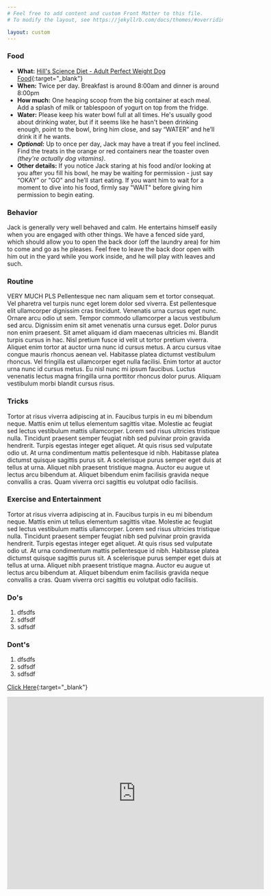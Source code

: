 ```yaml
---
# Feel free to add content and custom Front Matter to this file.
# To modify the layout, see https://jekyllrb.com/docs/themes/#overriding-theme-defaults

layout: custom
---
```


### Food

- **What:** [Hill's Science Diet - Adult Perfect Weight Dog Food](https://www.hillspet.com/dog-food/sd-canine-adult-perfect-weight-dry){:target="_blank"}
- **When:** Twice per day. Breakfast is around 8:00am and dinner is around 8:00pm 
- **How much:** One heaping scoop from the big container at each meal. Add a splash of milk or tablespoon of yogurt on top from the fridge.
- **Water:** Please keep his water bowl full at all times. He's usually good about drinking water, but if it seems like he hasn't been drinking enough, point to the bowl, bring him close, and say “WATER” and he’ll drink it if he wants.
- ***Optional:*** Up to once per day, Jack may have a treat if you feel inclined. Find the treats in the orange or red containers near the toaster oven *(they're actually dog vitamins)*.
- **Other details:** If you notice Jack staring at his food and/or looking at you after you fill his bowl, he may be waiting for permission - just say “OKAY” or "GO" and he’ll start eating. If you want him to wait for a moment to dive into his food, firmly say "WAIT" before giving him permission to begin eating. 


### Behavior
Jack is generally very well behaved and calm. He entertains himself easily when you are engaged with other things. We have a fenced side yard, which should allow you to open the back door (off the laundry area) for him to come and go as he pleases. Feel free to leave the back door open with him out in the yard while you work inside, and he will play with leaves and such. 

### Routine
VERY MUCH PLS
Pellentesque nec nam aliquam sem et tortor consequat. Vel pharetra vel turpis nunc eget lorem dolor sed viverra. Est pellentesque elit ullamcorper dignissim cras tincidunt. Venenatis urna cursus eget nunc. Ornare arcu odio ut sem. Tempor commodo ullamcorper a lacus vestibulum sed arcu. Dignissim enim sit amet venenatis urna cursus eget. Dolor purus non enim praesent. Sit amet aliquam id diam maecenas ultricies mi. Blandit turpis cursus in hac. Nisl pretium fusce id velit ut tortor pretium viverra. Aliquet enim tortor at auctor urna nunc id cursus metus. A arcu cursus vitae congue mauris rhoncus aenean vel. Habitasse platea dictumst vestibulum rhoncus. Vel fringilla est ullamcorper eget nulla facilisi. Enim tortor at auctor urna nunc id cursus metus. Eu nisl nunc mi ipsum faucibus. Luctus venenatis lectus magna fringilla urna porttitor rhoncus dolor purus. Aliquam vestibulum morbi blandit cursus risus.

### Tricks
Tortor at risus viverra adipiscing at in. Faucibus turpis in eu mi bibendum neque. Mattis enim ut tellus elementum sagittis vitae. Molestie ac feugiat sed lectus vestibulum mattis ullamcorper. Lorem sed risus ultricies tristique nulla. Tincidunt praesent semper feugiat nibh sed pulvinar proin gravida hendrerit. Turpis egestas integer eget aliquet. At quis risus sed vulputate odio ut. At urna condimentum mattis pellentesque id nibh. Habitasse platea dictumst quisque sagittis purus sit. A scelerisque purus semper eget duis at tellus at urna. Aliquet nibh praesent tristique magna. Auctor eu augue ut lectus arcu bibendum at. Aliquet bibendum enim facilisis gravida neque convallis a cras. Quam viverra orci sagittis eu volutpat odio facilisis.

### Exercise and Entertainment
Tortor at risus viverra adipiscing at in. Faucibus turpis in eu mi bibendum neque. Mattis enim ut tellus elementum sagittis vitae. Molestie ac feugiat sed lectus vestibulum mattis ullamcorper. Lorem sed risus ultricies tristique nulla. Tincidunt praesent semper feugiat nibh sed pulvinar proin gravida hendrerit. Turpis egestas integer eget aliquet. At quis risus sed vulputate odio ut. At urna condimentum mattis pellentesque id nibh. Habitasse platea dictumst quisque sagittis purus sit. A scelerisque purus semper eget duis at tellus at urna. Aliquet nibh praesent tristique magna. Auctor eu augue ut lectus arcu bibendum at. Aliquet bibendum enim facilisis gravida neque convallis a cras. Quam viverra orci sagittis eu volutpat odio facilisis.

### Do's
1. dfsdfs
2. sdfsdf
3. sdfsdf

### Dont's
1. dfsdfs
2. sdfsdf
3. sdfsdf

[Click Here](https://google.com){:target="_blank"}

<iframe src="https://www.google.com/maps/embed?pb=!1m14!1m8!1m3!1d725.7302212999664!2d-119.71133933413702!3d34.4376168502696!3m2!1i1024!2i768!4f13.1!3m3!1m2!1s0x80e9149132281cfd%3A0xb2a964ad2cbe9afa!2sMission%20Rose%20Garden!5e0!3m2!1sen!2sus!4v1658805871113!5m2!1sen!2sus" width="600" height="450" style="border:0;" allowfullscreen="" loading="lazy" referrerpolicy="no-referrer-when-downgrade"></iframe>
